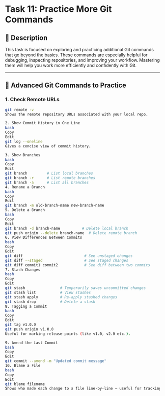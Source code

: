 # Task 11: Practice More Git Commands

## 📌 Description
This task is focused on exploring and practicing additional Git commands that go beyond the basics. These commands are especially helpful for debugging, inspecting repositories, and improving your workflow. Mastering them will help you work more efficiently and confidently with Git.

---

## 🧪 Advanced Git Commands to Practice

### 1. **Check Remote URLs**
```bash
git remote -v
Shows the remote repository URLs associated with your local repo.

2. Show Commit History in One Line
bash
Copy
Edit
git log --oneline
Gives a concise view of commit history.

3. Show Branches
bash
Copy
Edit
git branch         # List local branches
git branch -r      # List remote branches
git branch -a      # List all branches
4. Rename a Branch
bash
Copy
Edit
git branch -m old-branch-name new-branch-name
5. Delete a Branch
bash
Copy
Edit
git branch -d branch-name          # Delete local branch
git push origin --delete branch-name  # Delete remote branch
6. View Differences Between Commits
bash
Copy
Edit
git diff                            # See unstaged changes
git diff --staged                   # See staged changes
git diff commit1 commit2            # See diff between two commits
7. Stash Changes
bash
Copy
Edit
git stash                # Temporarily saves uncommitted changes
git stash list           # View stashes
git stash apply          # Re-apply stashed changes
git stash drop           # Delete a stash
8. Tagging a Commit
bash
Copy
Edit
git tag v1.0.0
git push origin v1.0.0
Useful for marking release points (like v1.0, v2.0 etc.).

9. Amend the Last Commit
bash
Copy
Edit
git commit --amend -m "Updated commit message"
10. Blame a File
bash
Copy
Edit
git blame filename
Shows who made each change to a file line-by-line — useful for tracking down bugs.

